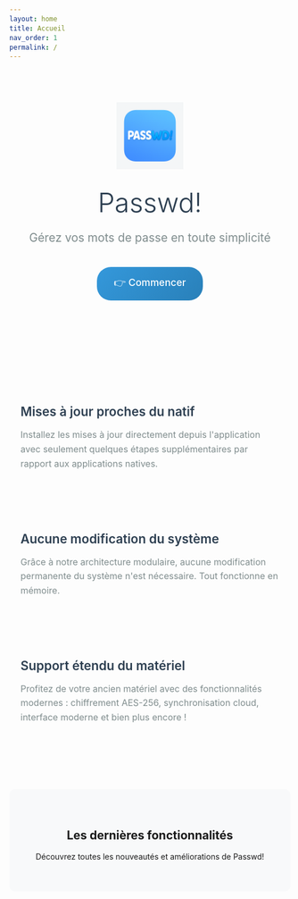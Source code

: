 ```yaml
---
layout: home
title: Accueil
nav_order: 1
permalink: /
---
```


<style>
.hero-section {
  text-align: center;
  padding: 60px 20px;
  margin-bottom: 80px;
}

.logo {
  width: 120px;
  height: 120px;
  margin: 0 auto 30px;
  display: block;
}

.hero-title {
  font-size: 3rem;
  font-weight: 300;
  color: #2c3e50;
  margin: 20px 0;
}

.hero-subtitle {
  font-size: 1.3rem;
  color: #7f8c8d;
  margin-bottom: 40px;
}

.cta-button {
  display: inline-block;
  background: linear-gradient(135deg, #3498db, #2980b9);
  color: white;
  padding: 15px 30px;
  border-radius: 25px;
  text-decoration: none;
  font-weight: 500;
  font-size: 1.1rem;
  transition: transform 0.2s;
}

.cta-button:hover {
  transform: translateY(-2px);
  text-decoration: none;
  color: white;
}

.features-container {
  display: grid;
  grid-template-columns: repeat(auto-fit, minmax(300px, 1fr));
  gap: 60px;
  max-width: 1200px;
  margin: 0 auto;
  padding: 0 20px;
}

.feature-item {
  text-align: left;
}

.feature-title {
  font-size: 1.4rem;
  font-weight: 600;
  color: #2c3e50;
  margin-bottom: 15px;
}

.feature-description {
  color: #7f8c8d;
  line-height: 1.6;
  font-size: 1rem;
}

.bottom-section {
  margin-top: 100px;
  padding: 40px 20px;
  background-color: #f8f9fa;
  border-radius: 10px;
  text-align: center;
}
</style>

<div class="hero-section">
  <img src="logo.png" alt="Logo Passwd!" class="logo">
  
  <h1 class="hero-title">Passwd!</h1>
  
  <p class="hero-subtitle">Gérez vos mots de passe en toute simplicité</p>
  
  <a href="/guide/installation" class="cta-button">👉 Commencer</a>
</div>

<div class="features-container">
  <div class="feature-item">
    <h3 class="feature-title">Mises à jour proches du natif</h3>
    <p class="feature-description">
      Installez les mises à jour directement depuis l'application avec seulement quelques étapes supplémentaires par rapport aux applications natives.
    </p>
  </div>
  
  <div class="feature-item">
    <h3 class="feature-title">Aucune modification du système</h3>
    <p class="feature-description">
      Grâce à notre architecture modulaire, aucune modification permanente du système n'est nécessaire. Tout fonctionne en mémoire.
    </p>
  </div>
  
  <div class="feature-item">
    <h3 class="feature-title">Support étendu du matériel</h3>
    <p class="feature-description">
      Profitez de votre ancien matériel avec des fonctionnalités modernes : chiffrement AES-256, synchronisation cloud, interface moderne et bien plus encore !
    </p>
  </div>
</div>

<div class="bottom-section">
  <h2>Les dernières fonctionnalités</h2>
  <p>Découvrez toutes les nouveautés et améliorations de Passwd!</p>
</div>

